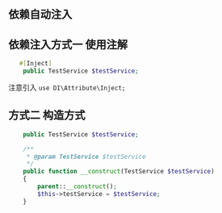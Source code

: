 
## 依赖自动注入


## 依赖注入方式一 使用注解
```php
   #[Inject]
    public TestService $testService;
```

注意引入
`use DI\Attribute\Inject;`


## 方式二 构造方式
```php
    public TestService $testService;

    /**
     * @param TestService $testService
     */
    public function __construct(TestService $testService)
    {
        parent::__construct();
        $this->testService = $testService;
    }
```
